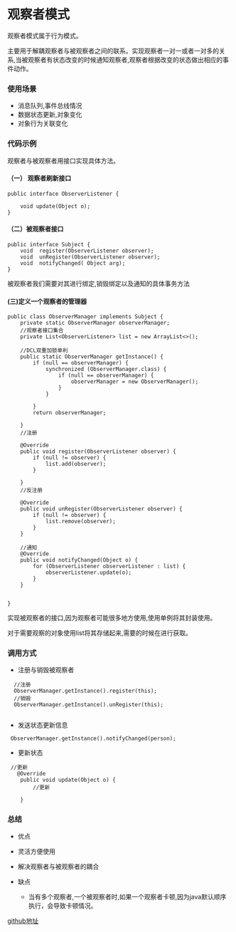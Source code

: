 # 观察者模式

观察者模式属于行为模式。

主要用于解耦观察者与被观察者之间的联系。实现观察者一对一或者一对多的关系,当被观察者有状态改变的时候通知观察者,观察者根据改变的状态做出相应的事件动作。

### 使用场景

-  消息队列,事件总线情况
-  数据状态更新,对象变化
-  对象行为关联变化

### 代码示例

观察者与被观察者用接口实现具体方法。

#### （一） 观察者刷新接口

```
public interface ObserverListener {

    void update(Object o);
}
```

#### （二）被观察者接口

```
public interface Subject {
    void  register(ObserverListener observer);
    void  unRegister(ObserverListener observer);
    void  notifyChanged( Object arg);
}
```
被观察者我们需要对其进行绑定,销毁绑定以及通知的具体事务方法

#### (三)定义一个观察者的管理器

```
public class ObserverManager implements Subject {
    private static ObserverManager observerManager;
    //观察者接口集合
    private List<ObserverListener> list = new ArrayList<>();

    //DCL双重加锁单利
    public static ObserverManager getInstance() {
        if (null == observerManager) {
            synchronized (ObserverManager.class) {
                if (null == observerManager) {
                    observerManager = new ObserverManager();
                }
            }

        }
        return observerManager;

    }
    //注册

    @Override
    public void register(ObserverListener observer) {
        if (null != observer) {
            list.add(observer);
        }

    }
    //反注册

    @Override
    public void unRegister(ObserverListener observer) {
        if (null != observer) {
            list.remove(observer);
        }
    }

    //通知
    @Override
    public void notifyChanged(Object o) {
        for (ObserverListener observerListener : list) {
            observerListener.update(o);
        }
    }


}
```

实现被观察者的接口,因为观察者可能很多地方使用,使用单例将其封装使用。

对于需要观察的对象使用list将其存储起来,需要的时候在进行获取。

### 调用方式

- 注册与销毁被观察者

```
  //注册
  ObserverManager.getInstance().register(this);
  //销毁
  ObserverManager.getInstance().unRegister(this);
    
```

-  发送状态更新信息

```
 ObserverManager.getInstance().notifyChanged(person);

```

- 更新状态

```
 //更新
   @Override
    public void update(Object o) {
        //更新
        
    }

```

### 总结

- 优点
 -  灵活方便使用
 -  解决观察者与被观察者的耦合
 
- 缺点
  -  当有多个观察者,一个被观察者时,如果一个观察者卡顿,因为java默认顺序执行，会导致卡顿情况。

[github地址](https://github.com/Allure0/AndroidDesignPattern/blob/master/app/src/main/java/com/allure/designPattern/observe/ObserveActivity.java)